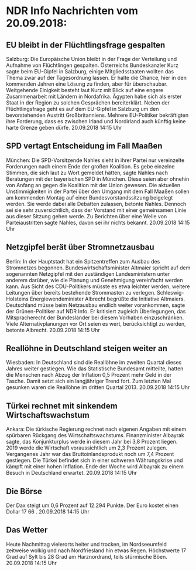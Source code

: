 # NDR Info Nachrichten vom 20.09.2018:


## EU bleibt in der Flüchtlingsfrage gespalten
Salzburg:	Die Europäische Union bleibt in der Frage der Verteilung und Aufnahme von Flüchtlingen gespalten. Österreichs Bundeskanzler Kurz sagte beim EU-Gipfel in Salzburg, einige Mitgliedsstaaten wollten das Thema zwar auf der Tagesordnung lassen. Er halte die Chance, hier in den kommenden Jahren eine Lösung zu finden, aber für überschaubar. Weitgehende Einigkeit besteht laut Kurz mit Blick auf eine engere Zusammenarbeit mit Ländern in Nordafrika. Ägypten habe sich als erster Staat in der Region zu solchen Gesprächen bereiterklärt. Neben der Flüchtlingsfrage geht es auf dem EU-Gipfel in Salzburg um den bevorstehenden Austritt Großbritanniens. Mehrere EU-Politiker bekräftigten ihre Forderung, dass es zwischen Irland und Nordirland auch künftig keine harte Grenze geben dürfe. 20.09.2018 14:15 Uhr 

## SPD vertagt Entscheidung im Fall Maaßen
München: 	Die SPD-Vorsitzende Nahles sieht in ihrer Partei nur vereinzelte Forderungen nach einem Ende der großen Koalition. Es gebe einzelne Stimmen, die sich laut zu Wort gemeldet hätten, sagte Nahles nach Beratungen mit der bayerischen SPD in München. Diese seien aber ohnehin von Anfang an gegen die Koalition mit der Union gewesen. Die aktuellen Unstimmigkeiten in der Partei über den Umgang mit dem Fall Maaßen sollen am kommenden Montag auf einer Bundesvorstandssitzung beigelegt werden. Sie werde dabei alle Debatten zulassen, betonte Nahles. Dennoch sei sie sehr zuversichtlich, dass der Vorstand mit einer gemeinsamen Linie aus dieser Sitzung gehen werde. Zu Berichten über eine Welle von Parteiaustritten sagte Nahles, davon sei ihr nichts bekannt. 20.09.2018 14:15 Uhr 

## Netzgipfel berät über Stromnetzausbau
Berlin: In der Hauptstadt hat ein Spitzentreffen zum Ausbau des Stromnetzes begonnen. Bundeswirtschaftsminister Altmaier spricht auf dem sogenannten Netzgipfel mit den zuständigen Landesministern unter anderem darüber, wie die Planung und Genehmigung vereinfacht werden kann. Aus Sicht des CDU-Politikers müsste es etwa leichter werden, weitere Leitungen über bereits bestehende Strommasten zu verlegen. Schleswig-Holsteins Energiewendeminister Albrecht begrüßte die Initiative Altmaiers. Deutschland müsse beim Netzausbau endlich weiter vorankommen, sagte der Grünen-Politiker auf NDR Info. Er kritisiert zugleich Überlegungen, das Mitspracherecht der Bundesländer bei diesem Vorhaben einzuschränken. Viele Alternativplanungen vor Ort seien es wert, berücksichtigt zu werden, betonte Albrecht. 20.09.2018 14:15 Uhr 

## Reallöhne in Deutschland steigen weiter an
Wiesbaden: In Deutschland sind die Reallöhne im zweiten Quartal dieses Jahres weiter gestiegen. Wie das Statistische Bundesamt mitteilte, hatten die Menschen nach Abzug der Inflation 0,5 Prozent mehr Geld in der Tasche. Damit setzt sich ein langjähriger Trend fort. Zum letzten Mal gesunken waren die Reallöhne im dritten Quartal 2013. 20.09.2018 14:15 Uhr 

## Türkei rechnet mit sinkendem Wirtschaftswachstum
Ankara:	Die türkische Regierung rechnet nach eigenen Angaben mit einem spürbaren Rückgang des Wirtschaftswachstums. Finanzminister Albayrak sagte, das Konjunkturplus werde in diesem Jahr bei 3,8 Prozent liegen. 2019 werde die Wirtschaft voraussichtlich um 2,3 Prozent zulegen. Vergangenes Jahr war das Bruttoinlandsprodukt noch um 7,4 Prozent gestiegen. Die Türkei befindet sich in einer schweren Währungskrise und kämpft mit einer hohen Inflation. Ende der Woche wird Albayrak zu einem Besuch in Deutschland erwartet. 20.09.2018 14:15 Uhr 

## Die Börse
Der Dax steigt um  0,6  Prozent auf  12.294  Punkte. Der Euro kostet einen Dollar  17 66 . 20.09.2018 14:15 Uhr 

## Das Wetter
Heute Nachmittag vielerorts heiter und trocken, im Nordseeumfeld zeitweise wolkig und nach Nordfriesland hin etwas Regen. Höchstwerte 17 Grad auf Sylt bis 28 Grad am Harznordrand, teils stürmische Böen. 20.09.2018 14:15 Uhr 

